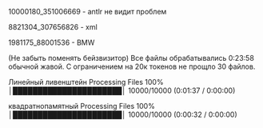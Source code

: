 10000180_351006669 - antlr не видит проблем

8821304_307656826 - xml

1981175_88001536 - BMW

(Не забыть поменять бейзвизитор)
Все файлы обрабатывались 0:23:58 обычной жавой. 
С ограничением на 20к токенов не прощло 30 файлов.

Линейный ливенштейн
Processing Files 100% │██████████████████████│ 10000/10000 (0:01:37 / 0:00:00)

квадратнопамятный
Processing Files 100% │██████████████████████│ 10000/10000 (0:00:32 / 0:00:00) 


